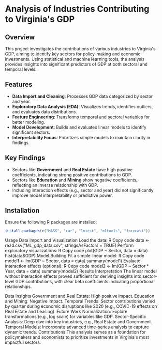 # Analysis of Industries Contributing to Virginia's GDP

## Overview
This project investigates the contributions of various industries to Virginia's GDP, aiming to identify key sectors for policy-making and economic investments. Using statistical and machine learning tools, the analysis provides insights into significant predictors of GDP at both sectoral and temporal levels.

## Features
- **Data Import and Cleaning**: Processes GDP data categorized by sector and year.
- **Exploratory Data Analysis (EDA)**: Visualizes trends, identifies outliers, and evaluates data distributions.
- **Feature Engineering**: Transforms temporal and sectoral variables for better modeling.
- **Model Development**: Builds and evaluates linear models to identify significant sectors.
- **Interpretability Focus**: Prioritizes simple models to maintain clarity in findings.

## Key Findings
- Sectors like **Government** and **Real Estate** have high positive coefficients, indicating strong positive contributions to GDP.
- Sectors like **Education** and **Mining** show negative coefficients, reflecting an inverse relationship with GDP.
- Including interaction effects (e.g., sector and year) did not significantly improve model interpretability or predictive power.

## Installation
Ensure the following R packages are installed:

```R
install.packages(c("MASS", "car", "lmtest", "mltools", "forecast"))
```

Usage
Data Import and Visualization
Load the data:
R
Copy code
data <- read.csv("ML_gdp_data.csv", stringsAsFactors = TRUE)
Perform exploratory visualizations:
R
Copy code
plot(GDP ~ Sector, data = data)
hist(data$GDP)
Model Building
Fit a simple linear model:
R
Copy code
model1 <- lm(GDP ~ Sector, data = data)
summary(model1)
Evaluate interaction effects (optional):
R
Copy code
model2 <- lm(GDP ~ Sector * Year, data = data)
summary(model2)
Results Interpretation
The linear model without interaction effects proved sufficient for deriving insights into sector-level GDP contributions, with clear beta coefficients indicating proportional relationships.

Data Insights
Government and Real Estate: High positive impact.
Education and Mining: Negative impact.
Temporal Trends: Sector contributions varied by quarter during economic disruptions like 2020 (e.g., COVID-19 effects on Real Estate and Leasing).
Future Work
Normalization: Explore transformations (e.g., log scale) for variables like GDP.
Sector-Specific Analysis: Deep dive into key industries, e.g., Real Estate and Government.
Temporal Models: Incorporate advanced time-series analysis to capture dynamic trends.
Contributions
This analysis serves as a foundation for policymakers and economists to prioritize investments in Virginia's most impactful sectors.

